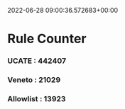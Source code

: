 2022-06-28 09:00:36.572683+00:00
# Rule Counter 
 ### UCATE : 442407

 ### Veneto : 21029

 ### Allowlist : 13923